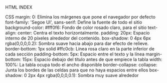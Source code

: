HTML INDEX
<!-- <!DOCTYPE html>: Define que el documento usa HTML5.
<html lang="es">: Indica que el contenido está en español
<meta charset="UTF-8">: Configura la codificación de caracteres para soportar tildes, eñes y símbolos.
<title>: Título que se muestra en la pestaña del navegador
<link>: Vincula la hoja de estilos externa CSS.
<main>: Etiqueta semántica que solo debe usarse una vez por documento. Contiene la información única y principal.
<section>: Se usa para agrupar contenido relacionado.
<table>: Crea una tabla
<thead>: Encierra la fila de títulos de columnas
<th>: Celdas de encabezado
<tbody>: Contiene las filas de datos
<tr>: Fila de la tabla
<td>: Celda de fila
<footer>:copyright
-->



CSS
margin: 0: Elimina los márgenes que pone el navegador por defecto
font-family: 'Segoe UI', sans-serif: Define la fuente de todo el sitio
background-color: #fff0f6: Fondo de color rosado claro, para el sitio
text-align: center: Centra el texto horizontalmente.
padding: 20px: Espacio interno de 20 píxeles alrededor del contenido.
box-shadow: 0 4px 6px rgba(0,0,0,0.2): Sombra suave hacia abajo para dar efecto de relieve.
border-bottom: 1px solid #ffc0cb: Línea rosa claro en la parte inferior de cada sección
padding-bottom: 5px: Espacio entre el texto y la línea
margin-bottom: 15px: Espacio debajo del título antes de que empiece la tabla
width: 100%: La tabla ocupa todo el ancho disponible
border-collapse: collapse: Junta los bordes de las celdas para que no haya espacios entre ellos
box-shadow: 0 2px 4px rgba(0,0,0,0.1): Sombra muy suave alrededor

